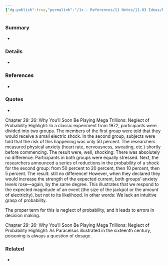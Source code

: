 ```yaml
---
{"dg-publish":true,"permalink":"/1x - References/11 Notes/11.03 Ideas/Neglect of Probability/","title":"Neglect of Probability","noteIcon":""}
---
```



### Summary
- 

### Details
- 

### References
- 

### Quotes
- 
Chapter 29: 26: Why You’ll Soon Be Playing Mega Trillions: Neglect of Probability
Highlight: In a classic experiment from 1972, participants were divided into two groups. The members of the first group were told that they would receive a small electric shock. In the second group, subjects were told that the risk of this happening was only 50 percent. The researchers measured physical anxiety (heart rate, nervousness, sweating, etc.) shortly before commencing. The result were, well, shocking: There was absolutely no difference. Participants in both groups were equally stressed. Next, the researchers announced a series of reductions in the probability of a shock for the second group: from 50 percent to 20 percent, then 10 percent, then 5 percent. The result: still no difference! However, when they declared they would increase the strength of the expected current, both groups’ anxiety levels rose—again, by the same degree. This illustrates that we respond to the expected magnitude of an event (the size of the jackpot or the amount of electricity), but not to its likelihood. In other words: We lack an intuitive grasp of probability.

  The proper term for this is neglect of probability, and it leads to errors in decision making. 


Chapter 29: 26: Why You’ll Soon Be Playing Mega Trillions: Neglect of Probability
Highlight:  As Paracelsus illustrated in the sixteenth century, poisoning is always a question of dosage.

### Related
- 